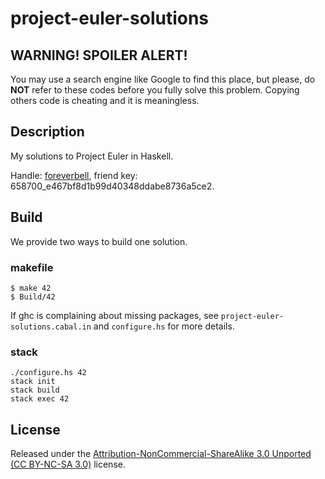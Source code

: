 # project-euler-solutions

## WARNING! SPOILER ALERT!

You may use a search engine like Google to find this place, but please, do **NOT** refer to these codes before you fully solve this problem. Copying others code is cheating and it is meaningless.

## Description

My solutions to Project Euler in Haskell.

Handle: [foreverbell](https://projecteuler.net/profile/foreverbell.png), friend key: 658700_e467bf8d1b99d40348ddabe8736a5ce2.

## Build

We provide two ways to build one solution.

### makefile
```
$ make 42
$ Build/42
```
If ghc is complaining about missing packages, see `project-euler-solutions.cabal.in` and `configure.hs` for more details.

### stack
```
./configure.hs 42
stack init
stack build
stack exec 42
```

## License

Released under the [Attribution-NonCommercial-ShareAlike 3.0
Unported (CC BY-NC-SA 3.0)](http://creativecommons.org/licenses/by-nc-sa/3.0/)
license.
